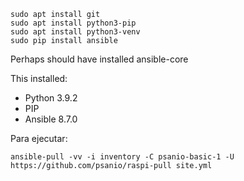 ``` Shell
sudo apt install git
sudo apt install python3-pip
sudo apt install python3-venv
sudo pip install ansible
```
Perhaps should have installed ansible-core

This installed:
- Python 3.9.2
- PIP
- Ansible 8.7.0

Para ejecutar:
``` Shell
ansible-pull -vv -i inventory -C psanio-basic-1 -U https://github.com/psanio/raspi-pull site.yml
```
